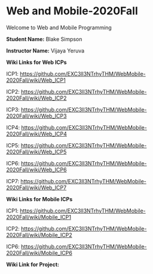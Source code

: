 # Web and Mobile-2020Fall
Welcome to Web and Mobile Programming

**Student Name:** Blake Simpson

**Instructor Name:** Vijaya Yeruva

**Wiki Links for Web ICPs**

ICP1: https://github.com/EXC3ll3NTrhyTHM/WebMobile-2020Fall/wiki/Web_ICP1

ICP2: https://github.com/EXC3ll3NTrhyTHM/WebMobile-2020Fall/wiki/Web_ICP2

ICP3: https://github.com/EXC3ll3NTrhyTHM/WebMobile-2020Fall/wiki/Web_ICP3

ICP4: https://github.com/EXC3ll3NTrhyTHM/WebMobile-2020Fall/wiki/Web_ICP4

ICP5: https://github.com/EXC3ll3NTrhyTHM/WebMobile-2020Fall/wiki/Web_ICP5

ICP6: https://github.com/EXC3ll3NTrhyTHM/WebMobile-2020Fall/wiki/Web_ICP6

ICP7: https://github.com/EXC3ll3NTrhyTHM/WebMobile-2020Fall/wiki/Web_ICP7

**Wiki Links for Mobile ICPs**

ICP1: https://github.com/EXC3ll3NTrhyTHM/WebMobile-2020Fall/wiki/Mobile_ICP1

ICP2: https://github.com/EXC3ll3NTrhyTHM/WebMobile-2020Fall/wiki/Mobile_ICP2

ICP6: https://github.com/EXC3ll3NTrhyTHM/WebMobile-2020Fall/wiki/Mobile_ICP6


**Wiki Link for Project:** 
